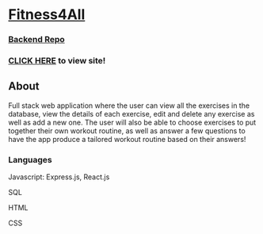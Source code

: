 # [Fitness4All]()

### [Backend Repo](https://github.com/DiegoCarrero/Fitness4All-Backend)

### [CLICK HERE]() to view site!

## About
Full stack web application where the user can view all the exercises in the database, view the details of each exercise, edit and delete any exercise as well as add a new one. The user will also be able to choose exercises to put together their own workout routine, as well as answer a few questions to have the app produce a tailored workout routine based on their answers!

### Languages
<p>Javascript: Express.js, React.js</p>
<p>SQL</p>
<p>HTML</p>
<p>CSS</p>
